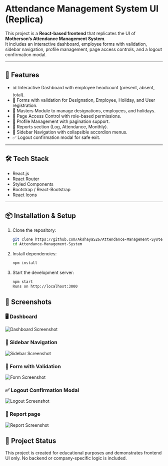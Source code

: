 # Attendance Management System UI (Replica)

This project is a **React-based frontend** that replicates the UI of **Motherson’s Attendance Management System**.  
It includes an interactive dashboard, employee forms with validation, sidebar navigation, profile management, page access controls, and a logout confirmation modal.

---

## 🚀 Features
- 📊 Interactive Dashboard with employee headcount (present, absent, total).  
- 📝 Forms with validation for Designation, Employee, Holiday, and User registration.  
- 📂 Masters Module to manage designations, employees, and holidays.  
- 🔐 Page Access Control with role-based permissions.  
- 👤 Profile Management with pagination support.  
- 📑 Reports section (Log, Attendance, Monthly).  
- 📌 Sidebar Navigation with collapsible accordion menus.  
- ✅ Logout confirmation modal for safe exit.  

---

## 🛠️ Tech Stack
- React.js  
- React Router  
- Styled Components  
- Bootstrap / React-Bootstrap  
- React Icons  

---

## 📦 Installation & Setup

1. Clone the repository:
   ```bash
   git clone https://github.com/AkshayaS26/Attendance-Management-System.git
   cd Attendance-Management-System
2. Install dependencies:
   ```bash
   npm install
3. Start the development server:
   ```bash
   npm start
   Runs on http://localhost:3000

## 📸 Screenshots

### 🖥️ Dashboard
![Dashboard Screenshot](assets/desktop-dashboard.png)

### 📂 Sidebar Navigation
![Sidebar Screenshot](assets/sidebar-expanded.png)

### 📝 Form with Validation
![Form Screenshot](assets/form-validation.png)

### ✅ Logout Confirmation Modal
![Logout Screenshot](assets/logout-modal.png)

### 📝 Report page
![Report Screenshot](assets/reports-page.png)

## 🎯 Project Status

This project is created for educational purposes and demonstrates frontend UI only.
No backend or company-specific logic is included.